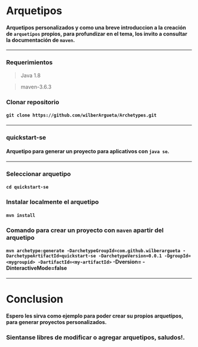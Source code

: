 # Arquetipos
#### Arquetipos personalizados y como una breve introduccion a la creación de `arquetipos` propios, para profundizar en el tema, los invito a consultar la documentación de `maven`.

***

### Requerimientos
> Java 1.8 

> maven-3.6.3 
### Clonar repositorio
#### `git clone https://github.com/wilberArgueta/Archetypes.git`

---

### quickstart-se
#### Arquetipo para generar un proyecto para aplicativos con `java se`.

---

### Seleccionar arquetipo
#### `cd quickstart-se`

### Instalar localmente el arquetipo
#### `mvn install`

### Comando para crear un proyecto con `maven` apartir del arquetipo
#### `mvn archetype:generate -DarchetypeGroupId=com.github.wilberargueta -DarchetypeArtifactId=quickstart-se -DarchetypeVersion=0.0.1 -DgroupId=<mygroupid> -DartifactId=<my-artifactId>` -Dversion=<version> -DinteractiveMode=false

---

# Conclusion
#### Espero les sirva como ejemplo para poder crear su propios arquetipos, para generar proyectos personalizados.
### Sientanse libres de modificar o agregar arquetipos, saludos!.